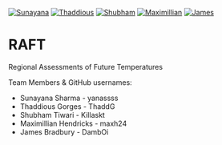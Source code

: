 
[![Sunayana](https://img.shields.io/badge/Sunayana-Team%20Lead%2C%20Documentation%20Lead-ff69b4)](https://img.shields.io/badge/Sunayana-Team%20Lead%2C%20Documentation%20Lead-ff69b4)
[![Thaddious](https://img.shields.io/badge/Thaddious-Front--End%20Lead-green)](https://img.shields.io/badge/Thaddious-Front--End%20Lead-green)
[![Shubham](https://img.shields.io/badge/Shubham-DevOps%20Lead-orange)](https://img.shields.io/badge/Shubham-DevOps%20Lead-orange)
[![Maximillian](https://img.shields.io/badge/Maximillian-Back--End%20Lead-blue)](https://img.shields.io/badge/Maximillian-Back--End%20Lead-blue)
[![James](https://img.shields.io/badge/James-Machine%20Learning%20Lead%2C%20Presentation%20Lead-yellowgreen)](https://img.shields.io/badge/James-Machine%20Learning%20Lead%2C%20Presentation%20Lead-yellowgreen)
# RAFT
Regional Assessments of Future Temperatures

Team Members & GitHub usernames:
* Sunayana Sharma - yanassss
* Thaddious Gorges - ThaddG
* Shubham Tiwari - Killaskt
* Maximillian Hendricks - maxh24
* James Bradbury - DambOi
